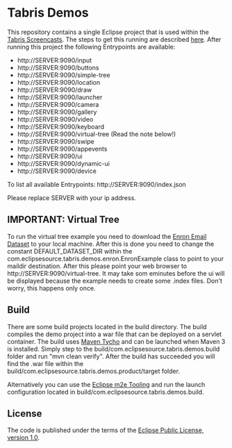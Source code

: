 Tabris Demos
============

This repository contains a single Eclipse project that is used within the [Tabris Screencasts](http://developer.eclipsesource.com/tabris/demos/). The steps to get this running are described [here](http://developer.eclipsesource.com/tabris/docs/gettingstarted-demos/). After running this project the following Entrypoints are available:

* http://SERVER:9090/input
* http://SERVER:9090/buttons
* http://SERVER:9090/simple-tree 
* http://SERVER:9090/location
* http://SERVER:9090/draw
* http://SERVER:9090/launcher
* http://SERVER:9090/camera
* http://SERVER:9090/gallery
* http://SERVER:9090/video
* http://SERVER:9090/keyboard 
* http://SERVER:9090/virtual-tree (Read the note below!) 
* http://SERVER:9090/swipe 
* http://SERVER:9090/appevents
* http://SERVER:9090/ui
* http://SERVER:9090/dynamic-ui
* http://SERVER:9090/device 

To list all available Entrypoints: http://SERVER:9090/index.json

Please replace SERVER with your ip address.

IMPORTANT: Virtual Tree
-----------------------
To run the virtual tree example you need to download the [Enron Email Dataset](http://www.cs.cmu.edu/~enron/) 
to your local machine. After this is done you need to change the constant DEFAULT_DATASET_DIR within the 
com.eclipsesource.tabris.demos.enron.EnronExample class to point to your maildir destination.
After this please point your web browser to http://SERVER:9090/virtual-tree. It may take som eminutes before
the ui will be displayed because the example needs to create some .index files. Don't worry, this happens only once.  

Build
-----
There are some build projects located in the build directory. The build compiles the demo project into a war file that can be deployed
on a servlet container. The build uses [Maven Tycho](http://eclipse.org/tycho/) and can be launched when Maven 3 is installed. Simply step to the build/com.eclipsesource.tabris.demos.build folder and run "mvn clean verify". After the build has succeeded you will find the .war file within the build/com.eclipsesource.tabris.demos.product/target folder. 

Alternatively you can use the [Eclipse m2e Tooling](http://eclipse.org/m2e/) and run the launch configuration located in build/com.eclipsesource.tabris.demos.build.

License
-------
The code is published under the terms of the [Eclipse Public License, version 1.0](http://www.eclipse.org/legal/epl-v10.html).
